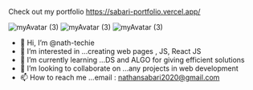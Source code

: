 Check out my portfolio https://sabari-portfolio.vercel.app/ 
 
 ![myAvatar (3)](https://user-images.githubusercontent.com/64378408/176159075-246b264f-5dc4-41f4-b345-445fd68f6fd0.png)
![myAvatar (3)](https://user-images.githubusercontent.com/64378408/176159075-246b264f-5dc4-41f4-b345-445fd68f6fd0.png)
![myAvatar (3)](https://user-images.githubusercontent.com/64378408/176159075-246b264f-5dc4-41f4-b345-445fd68f6fd0.png)

- 👋 Hi, I’m @nath-techie
- 👀 I’m interested in ...creating web pages , JS, React JS 
- 🌱 I’m currently learning ...DS and ALGO for giving efficient solutions
- 💞️ I’m looking to collaborate on ...any projects in web development
- 📫 How to reach me ...email : nathansabari2020@gmail.com







<!---
nath-techie/nath-techie is a ✨ special ✨ repository because its `README.md` (this file) appears on your GitHub profile.
You can click the Preview link to take a look at your changes.
--->

